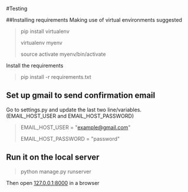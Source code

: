 #Testing

##Installing requirements
Making use of virtual environments suggested
>pip install virtualenv
> 
> virtualenv myenv
> 
> source activate myenv/bin/activate

Install the requirements
>pip install -r requirements.txt

## Set up gmail to send confirmation email

Go to settings.py and update the last two line/variables. (EMAIL_HOST_USER and EMAIL_HOST_PASSWORD)
>EMAIL_HOST_USER = "example@gmail.com"
>
>EMAIL_HOST_PASSWORD = "password"

## Run it on the local server

> python manage.py runserver


Then open [127.0.0.1:8000](127.0.0.1:8000) in a browser


